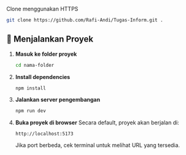Clone menggunakan HTTPS
```bash
git clone https://github.com/Rafi-Andi/Tugas-Inform.git .
```

## 🚀 Menjalankan Proyek

1. **Masuk ke folder proyek**
   ```bash
   cd nama-folder
   ```

2. **Install dependencies**
   ```bash
   npm install
   ```

3. **Jalankan server pengembangan**
   ```bash
   npm run dev 
   ```

4. **Buka proyek di browser**
   Secara default, proyek akan berjalan di:
   ```
   http://localhost:5173
   ```
   Jika port berbeda, cek terminal untuk melihat URL yang tersedia.

